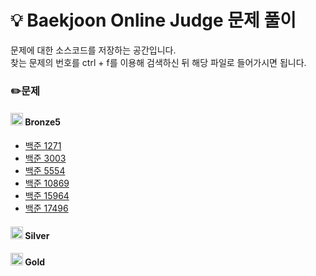 # :bulb: Baekjoon Online Judge 문제 풀이
문제에 대한 소스코드를 저장하는 공간입니다.  
찾는 문제의 번호를 ctrl + f를 이용해 검색하신 뒤 해당 파일로 들어가시면 됩니다.
 
### ✏️문제
#### <img src="https://d2gd6pc034wcta.cloudfront.net/tier/1-a.svg" width="20" height="20"> Bronze5


 
- [백준 1271](./BOJ_1271.java)
- [백준 3003](./BOJ_3003.java)
- [백준 5554](./BOJ_5554.java)
- [백준 10869](./BOJ_10869.java)
- [백준 15964](./BOJ_15964.java)
- [백준 17496](./BOJ_17496.java)



#### <img src="https://d2gd6pc034wcta.cloudfront.net/tier/6-a.svg" width="20" height="20"> Silver

#### <img src="https://d2gd6pc034wcta.cloudfront.net/tier/11-a.svg" width="20" height="20"> Gold
 
 </details>   

